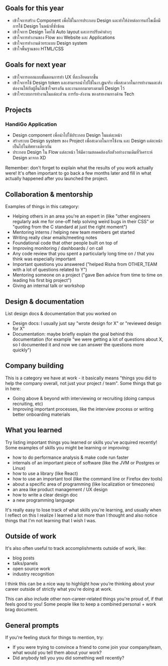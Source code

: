 ## Goals for this year

* เข้าใจการสร้าง Component เพื่อใช้ในการประกอบ Design และทำให้ง่ายต่อการแก้ไขเมื่อมีการใช้ Design ในหน้าที่ซ้ำซ้อน
* เข้าใจการ Design โดยใช้ Auto layout และการปรับค่าต่างๆ
* เข้าใจการทำงานของ Flow ของ Website และ Applications
* เข้าใจการทำงานด้วยระแบบ Design system
* เข้าใจพื้นฐานของ HTML/CSS

## Goals for next year

* เข้าใจการออกแบบขั้นตอนการทำ UX ที่ละเอียดมากขึ้น
* เข้าใจการใช้ Design token และสามารถนำไปใช้ในงา.gนจริง เพื่อสะดวกในการทำงานและส่งต่องานให้กับผู้อื่นได้เข้าใจตรงกัน และงานออกมาตรงตามที่ Design ไว้
* เข้าใจระบบการทำงานในแต่ละส่วน การรับ-ส่งงาน ของสายงานทางด้าน Tech
## Projects

### HandiGo Application

* Design component เพื่อนำไปใช้ประกอบ Design ในแต่ละหน้า
* สร้างระบบ Design system ของ Project เพื่อสะดวกในการใช้งาน และ Design แต่ละหน้า เป็นไปในทิศทางเดียวกัน
* ประกอบ Design ใน Flow แต่ละหน้า ให้มีความสอดคล้องกับตัวอย่างงานเดิมที่วิเคราะห์ Design มาจาก XD

Remember: don't forget to explain what the results of you work actually were! It's often important to go back a few months later and fill in what actually happened after you launched the project.

## Collaboration & mentorship

Examples of things in this category:

* Helping others in an area you're an expert in (like "other engineers regularly ask me for one-off help solving weird bugs in their CSS" or "quoting from the C standard at just the right moment")
* Mentoring interns / helping new team members get started
* Writing really clear emails/meeting notes
* Foundational code that other people built on top of
* Improving monitoring / dashboards / on call
* Any code review that you spent a particularly long time on / that you think was especially important
* Important questions you answered ("helped Risha from OTHER_TEAM with a lot of questions related to Y")
* Mentoring someone on a project ("gave Ben advice from time to time on leading his first big project")
* Giving an internal talk or workshop

## Design & documentation

List design docs & documentation that you worked on

* Design docs: I usually just say "wrote design for X" or "reviewed design for X"
* Documentation: maybe briefly explain the goal behind this documentation (for example "we were getting a lot of questions about X, so I documented it and now we can answer the questions more quickly")

## Company building

This is a category we have at work - it basically means "things you did to help the company overall, not just your project / team". Some things that go in here:

* Going above & beyond with interviewing or recruiting (doing campus recruiting, etc)
* Improving important processes, like the interview process or writing better onboarding materials

## What you learned

Try listing important things you learned or skills you've acquired recently! Some examples of skills you might be learning or improving:

* how to do performance analysis & make code run faster
* internals of an important piece of software (like the JVM or Postgres or Linux)
* how to use a library (like React)
* how to use an important tool (like the command line or Firefox dev tools)
* about a specific area of programming (like localization or timezones)
* an area like product management / UX design
* how to write a clear design doc
* a new programming language

It's really easy to lose track of what skills you're learning, and usually when I reflect on this I realize I learned a lot more than I thought and also notice things that I'm not learning that I wish I was.

## Outside of work

It's also often useful to track accomplishments outside of work, like:

* blog posts
* talks/panels
* open source work
* industry recognition

I think this can be a nice way to highlight how you’re thinking about your career outside of strictly what you're doing at work.

This can also include other non-career-related things you're proud of, if that feels good to you! Some people like to keep a combined personal + work brag document.

## General prompts

If you're feeling stuck for things to mention, try:

* If you were trying to convince a friend to come join your company/team, what would you tell them about your work?
* Did anybody tell you you did something well recently?
